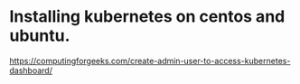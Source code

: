 # Installing kubernetes on centos and ubuntu.


https://computingforgeeks.com/create-admin-user-to-access-kubernetes-dashboard/
